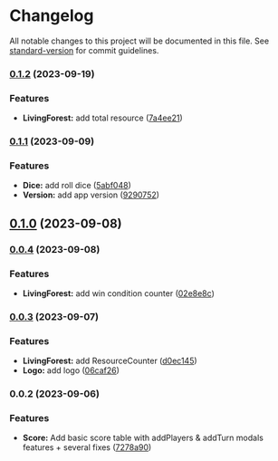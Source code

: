 # Changelog

All notable changes to this project will be documented in this file. See [standard-version](https://github.com/conventional-changelog/standard-version) for commit guidelines.

### [0.1.2](https://github.com/Zararthustra/scorebud/compare/v0.1.1...v0.1.2) (2023-09-19)


### Features

* **LivingForest:** add total resource ([7a4ee21](https://github.com/Zararthustra/scorebud/commit/7a4ee21c8cabb3bf1f02b94c3de7c2bee4172dbd))

### [0.1.1](https://github.com/Zararthustra/scorebud/compare/v0.1.0...v0.1.1) (2023-09-09)


### Features

* **Dice:** add roll dice ([5abf048](https://github.com/Zararthustra/scorebud/commit/5abf0488cb9cfaa9115d6e6e4720cfa67bd8cf29))
* **Version:** add app version ([9290752](https://github.com/Zararthustra/scorebud/commit/92907523c6902275cfd2cd378343cea3eb6e7dd2))

## [0.1.0](https://github.com/Zararthustra/scorebud/compare/v0.0.4...v0.1.0) (2023-09-08)

### [0.0.4](https://github.com/Zararthustra/scorebud/compare/v0.0.3...v0.0.4) (2023-09-08)


### Features

* **LivingForest:** add win condition counter ([02e8e8c](https://github.com/Zararthustra/scorebud/commit/02e8e8c243e0f8e302d326beb38b5d86ffe3e04d))

### [0.0.3](https://github.com/Zararthustra/scorebud/compare/v0.0.2...v0.0.3) (2023-09-07)


### Features

* **LivingForest:** add ResourceCounter ([d0ec145](https://github.com/Zararthustra/scorebud/commit/d0ec145af7193560d0c86d7b118ad8cb4f33e9a8))
* **Logo:** add logo ([06caf26](https://github.com/Zararthustra/scorebud/commit/06caf267c4b7cbbf6e201b34f2d9d6db73cc5c0a))

### 0.0.2 (2023-09-06)


### Features

* **Score:** Add basic score table with addPlayers & addTurn modals features + several fixes ([7278a90](https://github.com/Zararthustra/scorebud/commit/7278a906e2d07e37f357011ddf0a7f2dd795d00e))
